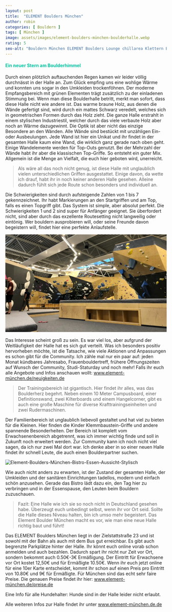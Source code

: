 ```yaml
---
layout: post
title:  "ELEMENT Boulders München"
author: robin
categories: [ Bouldern ]
tags: [ München ]
image: assets/images/element-boulders-münchen-boulderhalle.webp
rating: 5
seo-alt: "Bouldern München ELEMENT Boulders Lounge chillarea Klettern Boulderhalle Kletterhalle"
---
```


#### <span style="color:#00c5a1">Ein neuer Stern am Boulderhimmel</span>
Durch einen plötzlich auftauchenden Regen kamen wir leider völlig durchnässt in der Halle an. Zum Glück empfing uns eine wohlige Wärme und konnten uns sogar in den Umkleiden trockenföhnen. Der moderne Empfangsbereich mit grünen Elementen trägt zusätzlich zu der einladenen Stimmung bei. 
Wenn man diese Boulderhalle betritt, merkt man sofort, dass diese Halle nicht wie andere ist. Das warme braune Holz, aus denen die Wände gefertigt sind, wird durch ein mattes Schwarz veredelt, welches sich in geometrischen Formen durch das Holz zieht. Die ganze Halle erstrahlt in einem stylischen Industriestil, welcher durch das viele verbaute Holz aber noch an Wärme dazugewinnt. Die Optik ist aber nicht das einzige Besondere an den Wänden. Alle Wände sind bestückt mit unzähligen Ein- oder Ausbeulungen. Jede Wand ist hier ein Unikat und ihr findet in der gesamten Halle kaum eine Wand, die wirklich ganz gerade nach oben geht. Einige Wandelemente werden für Top-Outs genutzt. Bei der Mehrzahl der Wände habt ihr aber die klassischen Top-Griffe. So entsteht ein guter Mix. Allgemein ist die Menge an Vielfalt, die euch hier geboten wird, unerreicht.

>Als wäre all das noch nicht genug, ist diese Halle mit unglaublich vielen unterschiedlichen Griffen ausgestattet. Einige davon, da wette ich drauf, habt ihr in noch keiner anderen Halle gesehen. Alleine dadurch fühlt sich jede Route schon besonders und individuell an. 

Die Schwierigkeiten sind durch aufsteigende Zahlen von 1 bis 7 gekennzeichnet. Ihr habt Markierungen an den Startgriffen und am Top, falls es einen Topgriff gibt. Das System ist simple, aber absolut perfekt. 
Die Schwierigkeiten 1 und 2 sind super für Anfänger geeignet. Sie überfordert nicht, sind aber durch das exzellente Routesetting nicht langweilig oder eintönig. Wer bouldern ausprobieren will, oder seine Freunde davon begeistern will, findet hier eine perfekte Anlaufstelle.


<img src="/assets/images/einbinden/element-boulders-münchen-überhang.webp" alt="Element-Boulders-München-Überhang-Boulderwände-Branding-Stylisch" title="Element Boulders München Überhangwand"/>

Das Interesse scheint groß zu sein. Es war viel los, aber aufgrund der Weitläufigkeit der Halle hat es sich gut verteilt. 
Was ich besonders positiv hervorheben möchte, ist die Tatsache, wie viele Aktionen und Anpassungen es schon gibt für die Community. Ich zähle mal nur ein paar auf: jeden Monat kündbares Jahresabo, Frauenbouldertreff, frühere Öffnungszeiten auf Wunsch der Community, Studi-Staturday und noch mehr!
Falls ihr euch alle Angebote und Infos anschauen wollt: <a href="https://www.xn--element-mnchen-osb.de/news/articles/neuigkeiten.html" target="_blank">www.element-münchen.de/neuigkeiten.de</a> 

>Der Trainingsbereich ist gigantisch. Hier findet ihr alles, was das Boulderherz begehrt. Neben einem 10 Meter Campusboard, einer Definitionswand, zwei Kilterboards und einem Hangelcorner, gibt es auch eine große Maschine für diverse Krafttrainingseinheiten und zwei Rudermaschinen. 

Der Familienbereich ist unglaublich liebevoll gestaltet und hat viel zu bieten für die Kleinen. Hier finden die Kinder Klemmbaustein-Griffe und andere spannende Besonderheiten. Der Bereich ist komplett vom Erwachsenenbereich abgetrennt, was ich immer wichtig finde und soll in Zukunft noch erweitert werden. Zur Community kann ich noch nicht viel sagen, da ich nur zwei Mal dort war. Ich denke aber in so einer neuen Halle findet ihr schnell Leute, die auch einen Boulderpartner suchen.

<img src="/assets/images/einbinden/bistro-element-münchen.webp" alt="Element-Boulders-München-Bistro-Essen-Aussicht-Stylisch" title="Element Boulders München Bistro"/>

Wie auch nicht anders zu erwarten, ist der Zustand der gesamten Halle, der Umkleiden und der sanitären Einrichtungen tadellos, modern und einfach schön anzusehen.
Gerade das Bistro lädt dazu ein, den Tag hier zu verbringen und in der Essenspause, den Leuten beim Bouldern zuzuschauen.

> Fazit: Eine Halle wie ich sie so noch nicht in Deutschland gesehen habe. Überzeugt euch unbedingt selbst, wenn ihr vor Ort seid. Sollte die Halle dieses Niveau halten, bin ich umso mehr begeistert. Das Element Boulder München macht es vor, wie man eine neue Halle richtig baut und führt!

Das ELEMENT Boulders München liegt in der Zielstattstraße 23 und ist sowohl mit der Bahn als auch mit dem Bus gut erreichbar. Es gibt auch begrenzte Parkplätze hinter der Halle. Ihr könnt euch online vorab schon anmelden und auch bezahlen. Dadurch spart ihr nicht nur Zeit vor Ort, sondern bekommt auch 0.50€-3€ Ermäßigung. Der Eintritt für Erwachsene vor Ort kostet 12,50€ und für Ermäßigte 10.50€. Wenn ihr euch jetzt online für eine 10er Karte entscheidet, kommt ihr schon auf einen Preis pro Eintritt von 10.80€ und 9€ für Ermäßigte. Für München sind das echt sehr faire Preise. Die genauen Preise findet ihr hier: <a href="https://www.xn--element-mnchen-osb.de/preise-oeffnungszeiten.html" target="_blank">www.element-münchen.de/preise.de</a>

Eine Info für alle Hundehalter: Hunde sind in der Halle leider nicht erlaubt.

Alle weiteren Infos zur Halle findet ihr unter <a href="https://www.xn--element-mnchen-osb.de/start.html" target="_blank">www.element-münchen.de.de</a>
